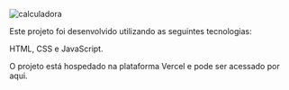 ![calculadora](https://github.com/murillonunes1/calculator/assets/123185990/c354eed2-e073-4aea-8183-34707457334d)

Este projeto foi desenvolvido utilizando as seguintes tecnologias:

HTML, CSS e JavaScript.

O projeto está hospedado na plataforma Vercel e pode ser acessado por aqui.
